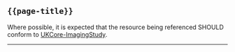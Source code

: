 ## <code>{{page-title}}</code>

Where possible, it is expected that the resource being referenced SHOULD conform to [UKCore-ImagingStudy](https://simplifier.net/guide/UKCoreImplementationGuideAssetsinDevelopment/Home/ProfilesandExtensions/Profile-UKCore-ImagingStudy?version=current).

---
